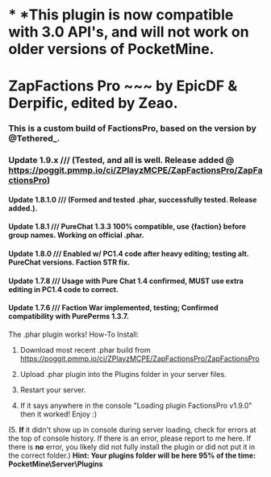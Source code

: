 # * *This plugin is now compatible with 3.0 API's, and will not work on older versions of PocketMine.
# ZapFactions Pro ~~~ by EpicDF & Derpific, edited by Zeao.

### This is a custom build of FactionsPro, based on the version by @Tethered_.

### Update 1.9.x /// (Tested, and all is well. Release added @ https://poggit.pmmp.io/ci/ZPlayzMCPE/ZapFactionsPro/ZapFactionsPro)
#### Update 1.8.1.0 /// (Formed and tested .phar, successfully tested. Release added.).
#### Update 1.8.1 /// PureChat 1.3.3 100% compatible, use {faction} before group names. Working on official .phar.
#### Update 1.8.0 /// Enabled w/ PC1.4 code after heavy editing; testing alt. PureChat versions. Faction STR fix.
#### Update 1.7.8 /// Usage with Pure Chat 1.4 confirmed, **MUST** use extra editing in PC1.4 code to correct.
#### Update 1.7.6 /// Faction War implemented, testing; Confirmed compatibility with PurePerms 1.3.7.

The .phar plugin works! How-To Install:

1. Download most recent .phar build from https://poggit.pmmp.io/ci/ZPlayzMCPE/ZapFactionsPro/ZapFactionsPro

2. Upload .phar plugin into the Plugins folder in your server files.

3. Restart your server.

4. If it says anywhere in the console "Loading plugin FactionsPro v1.9.0" then it worked! Enjoy :)

(5. **If** it didn't show up in console during server loading, check for errors at the top of console history. If there is an error, please report to me here. If there is **no** error, you likely did not fully install the plugin or did not put it in the correct folder.)
**Hint: Your plugins folder will be here 95% of the time: PocketMine\Server\Plugins**

